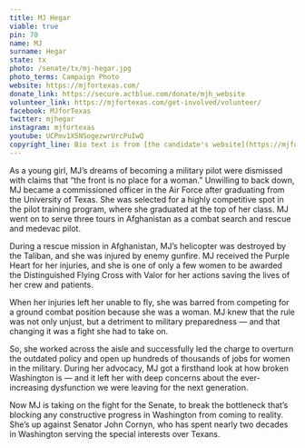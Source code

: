 ```yaml
---
title: MJ Hegar
viable: true
pin: 70
name: MJ
surname: Hegar
state: tx
photo: /senate/tx/mj-hegar.jpg
photo_terms: Campaign Photo
website: https://mjfortexas.com/
donate_link: https://secure.actblue.com/donate/mjh_website
volunteer_link: https://mjfortexas.com/get-involved/volunteer/
facebook: MJforTexas
twitter: mjhegar
instagram: mjfortexas
youtube: UCPmv1X5NSogezwrUrcPuIwQ
copyright_line: Bio text is from [the candidate's website](https://mjfortexas.com/meet-mj/) and may be &copy; MJ for Texas.
---
```

As a young girl, MJ’s dreams of becoming a military pilot were dismissed with claims that “the front is no place for a woman.” Unwilling to back down, MJ became a commissioned officer in the Air Force after graduating from the University of Texas. She was selected for a highly competitive spot in the pilot training program, where she graduated at the top of her class. MJ went on to serve three tours in Afghanistan as a combat search and rescue and medevac pilot.

During a rescue mission in Afghanistan, MJ’s helicopter was destroyed by the Taliban, and she was injured by enemy gunfire. MJ received the Purple Heart for her injuries, and she is one of only a few women to be awarded the Distinguished Flying Cross with Valor for her actions saving the lives of her crew and patients.

When her injuries left her unable to fly, she was barred from competing for a ground combat position because she was a woman. MJ knew that the rule was not only unjust, but a detriment to military preparedness — and that changing it was a fight she had to take on.

So, she worked across the aisle and successfully led the charge to overturn the outdated policy and open up hundreds of thousands of jobs for women in the military. During her advocacy, MJ got a firsthand look at how broken Washington is — and it left her with deep concerns about the ever-increasing dysfunction we were leaving for the next generation.

Now MJ is taking on the fight for the Senate, to break the bottleneck that’s blocking any constructive progress in Washington from coming to reality. She’s up against Senator John Cornyn, who has spent nearly two decades in Washington serving the special interests over Texans.
